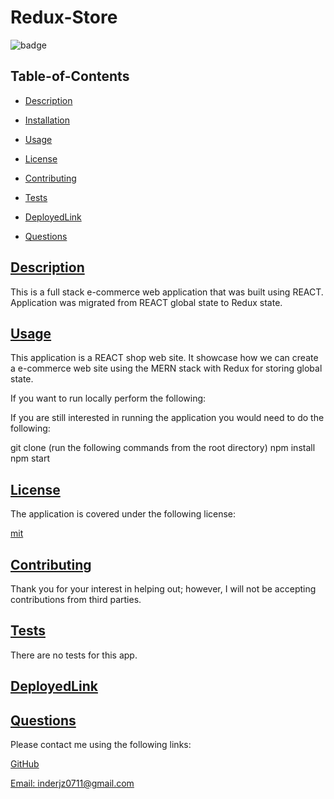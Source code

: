 # Redux-Store
  
  
  ![badge](https://img.shields.io/badge/license-mit-blue)
    

  ## Table-of-Contents

  * [Description](#description)
  * [Installation](#installation)
  * [Usage](#usage)
  
  * [License](#license)
    
  * [Contributing](#contributing)
  * [Tests](#tests)
  * [DeployedLink](#deployedlink)
  * [Questions](#questions)
  
  ## [Description](#table-of-contents)

This is a full stack e-commerce web application that was built using REACT. Application was migrated from REACT global state to Redux state.

  ## [Usage](#table-of-contents)

This application is a REACT shop web site. It showcase how we can create a e-commerce web site using the MERN stack with Redux for storing global state.

If you want to run locally perform the following:

If you are still interested in running the application you would need to do the following:

git clone (run the following commands from the root directory)
npm install
npm start
 
  ## [License](#table-of-contents)

  The application is covered under the following license:

  
  [mit](https://choosealicense.com/licenses/mit)
    
    

  ## [Contributing](#table-of-contents)
  
  
  Thank you for your interest in helping out; however, I will not be accepting contributions from third parties.
    

  ## [Tests](#table-of-contents)

  There are no tests for this app.
  
  
   ## [DeployedLink](#table-of-contents)




  ## [Questions](#table-of-contents)

  Please contact me using the following links:

  [GitHub](https://github.com/inderjz)

  [Email: inderjz0711@gmail.com](mailto:inderjz0711@gmail.com)






